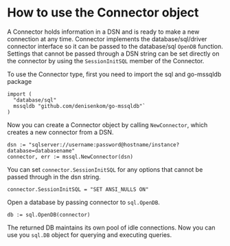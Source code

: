 # How to use the Connector object

A Connector holds information in a DSN and is ready to make a new connection at any time. Connector implements the database/sql/driver connector interface so it can be passed to the database/sql `OpenDB` function. Settings that cannot be passed through a DSN string can be set directly on the connector by using the `SessionInitSQL` member of the Connector.

To use the Connector type, first you need to import the sql and go-mssqldb package

```
import (
  "database/sql"
  mssqldb "github.com/denisenkom/go-mssqldb"`
)
```

Now you can create a Connector object by calling `NewConnector`, which creates a new connector from a DSN.

```
dsn := "sqlserver://username:password@hostname/instance?database=databasename"
connector, err := mssql.NewConnector(dsn)
```

You can set `connector.SessionInitSQL` for any options that cannot be passed through in the dsn string.

`connector.SessionInitSQL = "SET ANSI_NULLS ON"`

Open a database by passing connector to `sql.OpenDB`.

`db := sql.OpenDB(connector)`

The returned DB maintains its own pool of idle connections. Now you can use you `sql.DB` object for querying and executing queries.